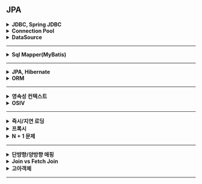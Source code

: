 ## JPA

<details>
    <summary><b>JDBC, Spring JDBC</b></summary>

## 정리
### JDBC 란?
- 자바의 데이터 액세스 기술의 기본이 되는 로우 레벨 API 이다.
- 표준 인터페이스를 제공하고 여러 DB 벤더가 해당 인터페이스를 구현한 드라이버를 제공한다.
- 문제점
  - 쿼리를 실행하기 위해 많은 코드를 작성해야 한다.
  - DB 에 따라 정보가 달라져, 일관성이 없는 체크 예외가 발생한다.
- 장점
  - 표준화된 방식으로 데이터 액세스를 할 수 있다.
  - 러닝 커브가 크지 않다.
#### 실행 과정
1. Connection 을 가져온다.
2. SQL 을 담은 Statement(또는 PreparedStatement) 를 만든다.
3. Statement 를 실행한다.
4. Result 를 받아 객체로 옮긴다.
5. Connection, Statement, ResultSet 등 사용하지 않는 리소스를 해제한다.
6. JDBC API 가 만드는 예외를 처리한다.
### Spring JDBC 란?
- JDBC 의 장점과 단순성은 유지하고 문제를 해결하여 편리하게 사용할 수 있게 만든 API
#### DB 접근 방법
- JdbcTemplate
  - 가장 클래식하고 기본인 접근 방식
- NamedParameterJdbcTemplate
  - `?` 로 파라미터를 매핑하는 것 대신 이름으로 매핑
  - 파라미터가 여러 개 있을 때 유리하다.
- SimpleJdbcInsert, SimpleJdbcCall
  - DB 가 제공해주는 메타 데이터를 이용하여 코드 작성을 최소화해준다.
  - 메타 데이터에서 컬럼 정보와 파라미터 정보를 가져와서 삽입용 SQL 과 프로시저를 호출하기 때문에 편리하다.
  - 메타데이터를 제공하지 않는 DB 에서는 사용할 수 없다.
#### 제공하는 편의 기능
- Connection 열기와 닫기: 트랜잭션과 연계되어 커넥션 관리를 해준다.
- Statement 준비와 닫기
- Statement 실행
- ResultSet Loop 처리
- Exception 처리와 반환: CheckedException 인 SQLException 을 DataAccessException 으로 변환한다.
- Transaction 처리
## 참조
- https://docs.spring.io/spring-framework/reference/data-access/jdbc/choose-style.html
</details>

<details>
    <summary><b>Connection Pool</b></summary>

## 정리
### Connection 이란?
- DB 를 사용하기 위해 DB 와 애플리케이션 간 통신을 할 수 있는 수단
### Connection Pool 이란?
- Connection 객체들을 모아둔 공간
- 사용자의 요청이 올 때마다 Connection 을 생성하고 끊는 작업은 매우 비효율적이므로 Connection Pool 을 사용한다.
## 참조

</details>

<details>
    <summary><b>DataSource</b></summary>

## 정리
### 
### DBCP
- WAS 가 실행되면서 일정량의 Connection 객체를 미리 만들어서 Pool 에 저장했다가, 클라이언트 요청이 오면 Connection 객체를 빌려주고 해당 객체의 임무가 완료되면 다시 Connection 객체를 반납받아서 Pool 에 저장하는 프로그래밍 기법
### 장점
- DB 접속 설정 객체를 미리 만들어 메모리에 등록하기 때문에 생성, 삭제 작업이 사라지므로 효율적이다.
- DB Connection 수를 제한할 수 있어 과도한 접속으로 인한 서버 자원 고갈 방지가 가능하다.
- DB 접속 모듈을 공통화하여 DB 서버 환경이 바뀔경우 대처가 쉽다.
### 고려할 점
- 동시 접속자가 많을 경우
  - Connection 은 한정되어 있으므로 사용할 수 있는 Connection 객체가 반납될 때까지 대기해야 한다.
  - 이를 위해 Connection 의 제한을 크게 잡으면 사용자의 대기 시간은 줄어들지만, 메모리 소모가 크고,
  - 작게 잡으면 대기 시간이 길어진다.
- Connection Pool 이 커지게 되면?
  - 하나의 Connection 은 하나의 Thread 가 담당한다. 따라서 Thread Pool 과 Connection Pool 의 크기를 적절히 조절해야 한다.
  - Thread Pool <<< Connection Pool 인 경우 (Connection Pool 만 크기 증가)
    - 놀게 되는 Connection 이 많아지므로 효율적인 메모리 사용이 아니다.
  - Thread Pool, Connection Pool 둘 다 크기 증가인 경우
    - 노는 Connection 이 많아져 Thread 를 추가하게 되면 다음의 문제가 발생할 수 있다.
    - Thread 증가로 인해 Context Switching 이 발생한다.
    - Disk 경합 측면에서 성능 한계가 발생한다.
      - DB 는 하드디스크 하나 당 하나의 I/O 를 처리하기 때문에 병목이 발생할 수 있다.
- 적당한 Connection Pool 의 크기는? (Hikari CP)
  - Hikari CP 위키를 보면 다음 공식을 제안한다.
  - `Pool Size = Tn * (Cm - 1) + 1`
  - Tn: 전체 Thread 갯수
  - Cm: 하나의 Task 에서 동시에 필요한 Connection 수
### Hikari CP 란?
- 스프링 부터 2.0 버전부터 기본으로 사용하는 DBCP 이다.
- 장점
  - 적은 메모리 사용량
  - 높은 처리량
  - 작은 코드 베이스
  - 풍부한 구성 옵션
  - 스레드 안정성
- 설정 옵션
  - minimum-idle: Connection Pool 에 유지 가능한 최소 커넥션 개수
  - maximum-pool-size: Connection Pool 에 유지 가능한 최대 커넥션 개수
  - idle-timeout: Connection 이 Pool 에서 유휴상태(사용하지 않는 상태)로 남을 수 있는 최대 시간
  - pool-name: Connection Pool 이름
  - max-lifetime: Connection 의 최대 유지 가능 시간
  - connection-timeout: Pool 에서 Connection 을 구할 때 대기시간, 대기시간안에 구하지 못하면 Exception
  - connection-test-query: Connection 이 잘 되었는지 확인하는 TEST SQL
## 참조
- https://techblog.woowahan.com/2663/
- https://steady-coding.tistory.com/564
- https://dkswnkk.tistory.com/685
</details>

---

<details>
    <summary><b>Sql Mapper(MyBatis)</b></summary>

## 정리
### SQL Mapper 란?
- 객체와 관계형 데이터베이스의 데이터를 개발자가 작성한 SQL 로 매핑시켜주는 프레임워크
### 장단점
- 장점
  - JDBC 를 사용하는 것에 비해 코드 작성이 간편하다.
  - XML 을 통해 관리하기 때문에 변경에 용이하고 유지보수가 편하다.
- 단점
  - DBMS 에 따라 SQL 문법이 다르기 때문에 이에 종속적이다.
  - SQL 을 직접 작성해야 한다.
  - 객체 모델과 관계 모델을 따로 관리해야 한다. 
## 참조

</details>

---

<details>
    <summary><b>JPA, Hibernate</b></summary>

## 정리
### JPA 이란?
- Java 진영의 ORM 기술 표준이다.
### 장단점
- 장점
  - 객체지향적으로 데이터를 관리할 수 있다.
  - 데이터베이스에 종속적이지 않다.
  - 1차 캐시, 쓰기 지연, 변경 감지, 지연 로딩 등으로 성능 상으로 이점이 존재한다.
  - 생산성과 유지보수가 뛰어나다.
- 단점
  - 복잡한 쿼리를 작성하기 힘들다.
  - 러닝커브가 존재한다.
  - 제대로 사용하지 못하면 성능이 오히려 떨어진다.
### Hibernate 란?
- JPA 의 구현체이다.
## 참조
- https://incheol-jung.gitbook.io/docs/study/jpa/2020-04-07-jpa-chap1
</details>

<details>
    <summary><b>ORM</b></summary>

## 정리
### ORM 이란?
- 객체와 관계형 데이터베이스를 매핑한다는 의미이다.
- 객체와 테이블을 매핑하여 패러다임 불일치를 개선한다.
## 참조
</details>

---

<details>
    <summary><b>영속성 컨텍스트</b></summary>

## 정리
### 영속성 컨텍스트란?
- 서버와 데이터베이스 사이에 엔티티를 저장하는 논리적인 영역
- 엔티티 매니저는 영속성 컨텍스트에 엔티티를 저장하고 관리한다.
### 엔티티 생명 주기
- 비영속
  - 영속성 컨텍스트와 관계가 없는 상태
  - 단순 생성만한 상태
- 영속
  - 영속성 컨텍스트에 저장된 상태
  - 영속성 컨텍스트에 관리되는 상태
- 준영속
  - 영속성 컨텍스트에 저장되었다가 분리된 상태
  - 영속 상태의 엔티티를 영속성 컨텍스트가 관리하지 않은 상태
  - em.detach(), em.close(), em.clear()
- 삭제
  - 삭제된 상태
  - em.remove()
### 특징
- 식별자
  - 엔티티를 식별자 값을 이용하여 구분한다.
  - 영속 상태에서는 반드시 식별자 값이 존재해야 한다.
- 저장
  - 영속성 컨텍스트에 저장된 엔티티는 트랜잭션이 끝날 때 보통 저장된다.
  - 플러시라고 한다.
### 장점
#### 1차 캐시
- 엔티티를 조회할 때 1차 캐시에서 조회한다. 만약 없으면 데이터베이스에서 조회하여 1차 캐시로 가져온다. 
- 데이터베이스를 조회하지 않고 메모리에서 조회하기 때문에 성능상으로 이점이 있다.
- 2차 캐시: 어플리케이션 범위의 캐시로 어플리케이션이 종료될 때까지 유지된다. 
  - 동시성을 위해 캐싱한 객체를 복사해서 반환한다. (동일성을 보장하지 않는다.)
  - 하이버네이트에서 지원하는 2차 캐시
    - 엔티티 캐시: 엔티티 단위로 캐시. 식별자로 엔티티를 조회하거나 컬렉션이 아닌 연관된 엔티티 조회할 때 사용
    - 컬렉션 캐시: 엔티티와 연관된 컬렉션 캐시. 컬렉션이 엔티티를 담고 있는 경우, 식별자 값만 캐시
    - 쿼리 캐시: 쿼리와 파라미터 정보를 키로 사용해서 캐시. 결과가 엔티티일 경우, 식별자만 캐시
#### 동일성 보장
- == 연산이 가능하다.
- 식별자가 동일하게 엔티티를 조회하면 항상 같은 객체가 나온다.
- 다른 영속성 컨텍스트에서는 다음 특징이 존재한다.
  - == 비교에 실패한다.
  - 따라서 식별자 값이나 동등성 비교(`equals()`)를 진행해야 한다.
  - 하지만 식별자는 영속 상태일 때만 가능하고, 비즈니스 키를 사용한 동등성 비교가 주로 권장된다.
#### 쓰기 지연
- 트랜잭션이 커밋될 때까지 쿼리를 보내지 않고 한번에 보낼 수 있다.
- 등록 쿼리는 한번에 보냄으로써 성능을 최적화 할 수 있다.
#### 변경 감지(더티 체킹)
- 영속 상테의 엔티티의 값을 변경하면 쿼리가 날라간다.
- 원래 값과 커밋 시점의 값을 비교하여 update 쿼리를 날린다.
#### 지연 로딩
- 엔티티와 관계가 맺어진 엔티티를 조회할 때 사용 시점에 쿼리를 날려 가져온다.
## 참조
- https://incheol-jung.gitbook.io/docs/q-and-a/spring/persistence-context
</details>

<details>
    <summary><b>OSIV</b></summary>

## 정리
### OSIV 란?
- Open Session in View 의 약자로 영속성 컨텍스트를 뷰까지 열여둔다는 의미이다.
- 뷰 영역(Controller 포함)까지 열리면 여기서도 지연 로딩을 사용할 수 있다.
### 단점
- 같은 영속성 컨텍스트를 여러 트랜잭션이 공유할 수 있다.
- 프레젠테이션 계층에서 엔티티를 수정하고 트랜잭션으로 들어오면 엔티티가 수정된다.
- 프레젠테이션 계층에서 지연로딩에 의한 SQL 이 실행되기 때문에 성능 튜닝 시 확인할 부분이 늘어난다.
### 대안
- Facade
  - 파사드 계층을 초기화해서 준영속 상태가 되기 전에 프록시를 초기화한다.
- DTO
  - DTO 로 변환하여 반환한다.
## 참조
- https://incheol-jung.gitbook.io/docs/q-and-a/spring/osiv
</details>

---

<details>
    <summary><b>즉시/지연 로딩</b></summary>

## 정리
### 즉시 로딩과 지연 로징이란?
- 즉시 로징
  - 엔티티를 조회할 때 연관된 엔티티도 같이 조회하는 것
  - `@ManyToOne(fetch = FetchType.EAGER)`
  - 어플리케이션에서 연관된 엔티티를 같이 사용하는 빈도가 높은 경우 유리 
- 지연 로딩
  - 실제 엔티티가 사용될 때 조회하는 것
  - `@ManyToOne(fetch = FetchType.LAZY)`
  - 대부분의 경우 한번에 많은 데이터가 로딩되는 것을 막기 위해 지연 로딩을 사용하고, 이를 최적화하는 경우에 페치 방식을 변경한다.
### 즉시 로딩과 조인
- 하이버네이트에서는 즉시 로딩을 구현하기 위해 조인을 사용한다.
- 이 때 해당 객체가 nullable 하면 외부 조인이 발생한다.
  - 성능상으로 내부 조인에 비해 떨어진다.
- 내부 조인을 위해서는 `@JoinColumn`의 nullable 속성이나 `@ManyToOne`의 optional 속성을 이용하여 NULL 을 허용하지 않는다고 알려줘야 한다.
### 즉시 로딩 주의할 점
- 컬렉션을 하나 이상 로딩하는 것은 권장하지 않는다.
  - 서로 다른 컬렉션을 로딩하기 위해서는 일대다 조인을 하게 되는데, 이 경우 N*M 개의 데이터가 한번에 로딩되어 어플리케이션의 성능이 저하될 수 있다.
- 컬렉션의 즉시 로딩은 항상 외부 조인을 사용한다.
  - 일대다 관계나 다대다 관계의 경우 NULL 이 아니라고 알려줘도 항상 외부 조인을 사용한다.
  - `@ManyToOne`, `@OneToOne` -> NOT NULL 이라고 알려주면 내부 조인 사용
  - `@OneToMany`, `@ManyToMany` -> NOT NULL 이라고 알려줘도 외부 조인 사용
## 참조

</details>

<details>
    <summary><b>프록시</b></summary>

## 정리
### JPA 에서 프록시란?
- 하이버네이트에서는 지연 로딩을 지원하기 위해 프록시 방식을 이용한다. (추가로 바이트 코드 수정 방식도 존재)
- `em.find()` -> 실제 객체 조회
- `em.getReference()` -> 프록시 객체 조회
### 특징
- 사용될 때 한번 초기화된다.
- 프록시 객체가 초기화된다고 해서 실체 객체로 바뀌는 것은 아니다.
- 영속성 컨텍스트에 이미 엔티티가 존재하면 `em.getReferece()`를 해도 실제 객체를 반환한다.
- 초기화는 영속성 컨텍스트의 도움을 받아야 가능하므로 준영속 상태의 프록시를 초기화하면 `org.hibernate.LazyInitializationException`을 발생시킨다.
### 프록시 객체는 식별자를 들고있다.
- 프록시 객체는 식별자 값을 보관한다.
  - `@Access(AccessType.PROPERTY)` 인 경우 해당 객체의 아이디를 조회해도 초기화되지 않는다.
  - `@Access(AccessType.FIELD)` 인 경우에는 초기화된다.
- 따라서 연관관계를 설정할 때 초기화를 하지 않는다.
```java
class Example {
	public void test() {
      Member member = em.find(Member.class, "member1");
      Team team = em.getReferece(Team.class, "team1");
      member.setTeam(team);
	  // -> 해당 경우에 Team 을 초기화하는 쿼리가 발생하지 않는다.
    }
}
```
### 컬렉션 객체는 어떻게 프록시 처리를 할까?
- 컬렉션 객체는 하이버네이트에서 컬렉션 래퍼라는 것을 지원하여 이를 관리한다.
  - PersistentBag
- 컬렉션 래퍼를 통해 지연 로딩을 처리한다.
- 단순 컬렉션을 호출하면 초기화되지 않는다.
  - 실제 데이터를 사용했을 때 호출된다.
  - `member.getOrders()` -> 초기화 안됨
  - `member.getOrders().get(0)` -> 초기화됨 
### 영속성 컨텍스트는 프록시 객체와 엔티티의 동일성을 보장할까?
- `em.getReference()` 를 통해 조회한 프록시 객체와 `em.find()` 를 통해 조회한 실제 객체는 동일성을 보장할까?
- 이 경우, 동일성을 보장하지는 않는다. 
  - 이를 영속성 컨텍스트는 프록시로 조회된 엔티티에 대해서 같은 엔티티에 대해 조회 요청이 들어오면, 프록시 객체를 반환하고 있다.
  - 이를 통해 동일성을 보장하고 있다.
- 물론, 실제 객체를 조회한 후 프록시 객체를 조회하면 실제 객체가 반환된다.
  - 영속성 컨텍스트에 로딩이 되었기 때문
> 타입 비교의 경우 `==` 를 사용하지 못하고 'instanceof' 를 사용해야 한다.
### 프록시 객체와 실제 객체의 동등성 비교는?
- Intellij 같은 IDE 를 통해 equals() 를 재정의 할 경우 주의해야 할 점이 존재한다.
- 해당 자동 완성에서 `if (this.getClass() != obj.getClass()) return false;` 부분이 있다면 프록시 객체와의 동등성 비교에 실패한다.
  - 이를 해결하기 위해 `instanceof` 메서드 이용
- 또한 만약 `member.name` 이런 식으로 직접 참조가 되어있다면 프록시 객체에서는 접근 지정자에 의해 불러오지 못할 수도 있다.
  - 이를 해결하기 위해 getter 를 이용
## 참조

</details>

<details>
    <summary><b>N + 1 문제</b></summary>

## 정리
### N+1 문제란?
- 연관 관계가 설정된 엔티티를 조회할 경우 조죄한 데이터의 수만큼 연관된 엔티티가 추가로 조회되는 것
### 즉시 로딩과 N+1
- `em.find()` 를 할 때는 문제가 발생하지 않지만, `JPQL` 을 통해 엔티티를 조회할 때 N+1 문제가 발생한다.
- 엔티티를 가져오고 연관된 엔티티 컬렉션에 값을 채우기 위해 쿼리가 추가로 발생한다.
### 지연 로딩과 N+1
- 지연 로딩에서는 `JPQL` 을 사용할 때 문제가 발생하지는 않는다.
- 하지만 연관된 엔티티를 초기화 하는 과정에서 쿼리가 발생하기 때문에 엔티티를 순회하면서 연관된 엔티티를 호출하는 경우 쿼리가 발생한다.
```java
class Example {
	public void test() {
      // 지연 로딩도 N+1 를 해결할 수 없다.
      for (Member member : members) {
        System.out.println(member.getOrders().get(0)); // 조회 쿼리 발생
      }
    }
}
```
### 해결 방법
#### 페치 조인 사용
- 페치 조인을 이용하여 연관된 엔티티들을 한번에 가져와 N+1 문제를 해결할 수 있다.
- 일대다 조인의 경우 중복이 발생할 수 있기 때문에 `DISTINCT` 를 사용하는 것이 좋다.
- 단점
  - 페치 전략을 짜놓은게 의미가 없어진다.
  - 페이징 처리를 하지 못한다.
#### `@BatchSize`
- 하이버네이에서 제공하는 어노테이션으로 조회할 때 속성으로 지정한 size 만큼 SQL 의 IN 절을 사용하여 조회한다.
- 예를 들어 10건의 데이터가 연관되어 있고 size 를 5로 한다면, 쿼리가 총 2번만 추가로 발생한다.
  - 1번째 데이터 접근 시 1번, 6번째 데이터 접근 시 1번 -> 2번
#### `@Fetch(FetchMode.SUBSELECT)`
- 하이버네이트에서 제공하는 어노테이션으로 연관된 데이터를 조회할 때 서브 쿼리를 사용하여 조회한다.
- 즉시 로딩의 경우 엔티티 조회 시점에, 지연 로딩의 경우 엔티티와 연관된 엔티티가 실제 사용될 때 쿼리가 발생한다.
```mysql
SELECT O 
FROM ORDERS O
WHERE O.MEMBER_ID IN (
    SELECT M.ID
    FROM MEMBER M 
    WHERE #조건
  )
```
#### `@EntityGraph`
- Spring Data JPA 에서는 해당 어노테이션을 통해 Fetch Join 을 지원한다.
  - 해당 방식에서도 중복 값이 나올 수 있어 주의해야 한다.
- JPQL 을 작성하지 않고 페치 조인을 할 수 있다.
```java
interface ExampleRepository extends JpaRepository<Member, Long> {
	
	@EntityGraph(attributePaths = "team")
	List<Member> findAllEntityGraph();
}
```
## 참조

</details>

---

<details>
    <summary><b>단뱡향/양방향 매핑</b></summary>

## 정리
### 단방향
- 객체의 참조가 한쪽만 되어 있는 것
#### 일대다 단방향
- 이 경우 외래키를 다른 테이블에 있으므로 연관 관계 처리를 위해 UPDATE 쿼리가 추가로 필요하다.
#### 일대일 단방향
- 이 경우 연관관계의 주인을 설정해야 한다.
- JPA 에서 연관관계의 대상 테이블은 연관관계의 주인이 될 수 없다. 
### 양방향
- 객체의 참조가 양쪽 모두 되어 있는 것
- 연관관계의 주인
  - 테이블의 외래키를 가지고 있는 객체가 연관관계의 주인이다.
  - 주인만이 등록, 수정, 삭제할 수 있다. 주인이 아닌 쪽에서는 조회만 가능한다.
  - 일다다, 다대일의 관계에서는 다 쪽이 외래키를 가져 연관관계의 주인이 된다.
#### 일대일 양방향
- 외래키가 없는 쪽은 지연 로딩으로 설정해도 즉시 로딩된다.
## 참조

</details>

<details>
    <summary><b>Join vs Fetch Join</b></summary>

## 정리
### Fetch Join 이란?
- 페치 조인은 성능 최적화를 위해 제공하는 기능이다.
- 연관된 객체가 함께 조회된다.
### 컬렉션 페치 조인
- 컬렉션의 데이터를 채우기 위해 조인 연산을 시행한다.
- 일대다 조인의 경우 중복된 값이 조회될 수 있다.
- `JPQL` `distinct` 를 붙여 해결할 수 있다.
  - SQL 에 중복을 제거할 뿐만 아니라 어플리케이션에서 한번 더 중복을 제거한다.
### 한계점
- 둘 이상의 컬렉션을 페치할 수 없다.
- 컬렉션을 페치 조인할 경우 페이징 처리를 할 수 없다.
### vs Join
- Fetch Join 을 사용하지 않고 Join 을 사용할 경우 연관된 엔티티가 조회되지 않는다.
## 참조

</details>

<details>
    <summary><b>고아객체</b></summary>

## 정리
### 영속성 전이
- 종류
  - ALL: 모두 적용
  - PERSIST: 영속
  - MERGE: 병합
  - REMOVE: 삭제
  - REFRESH: refresh
  - DETACH: detach
### 고아객체
- 부모 엔티티와 연관관계가 끊어진 자식 엔티티를 자동으로 삭제하는 기능
## 참조

</details>

---